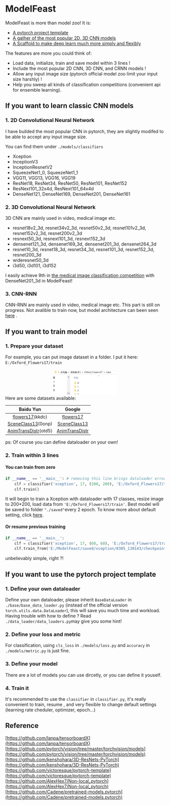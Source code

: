 # ModelFeast
ModelFeast is more than model zoo!
It is:
- [A pytorch project template](https://github.com/daili0015/ModelFeast#if-you-want-to-use-the-pytorch-project-template)
- [A gather of the most popular 2D, 3D CNN models](https://github.com/daili0015/ModelFeast#if-you-want-to-learn-classic-cnn-models)
- [A Scaffold to make deep learn much more simply and flexibly](https://github.com/daili0015/ModelFeast#if-you-want-to-train-model)

The features are more you could think of:
- Load data, initialize, train and save model within 3 lines !
- Include the most popular 2D CNN, 3D CNN, and CRNN models !
-  Allow any input image size (pytorch official model zoo limit your input size harshly) !
- Help you sweep all kinds of classification competitions (convenient api for ensemble learning).

## If you want to learn classic CNN models
### 1. 2D Convolutional Neural Network
I have builded the most popular CNN in pytorch, they are  slightly modifed to be able to accept any input image size.

You can find them under ```./models/classifiers```
- Xception
- InceptionV3
- InceptionResnetV2
- SqueezeNet1_0, SqueezeNet1_1
- VGG11,  VGG13, VGG16, VGG19
- ResNet18, ResNet34, ResNet50, ResNet101, ResNet152
- ResNext101_32x4d, ResNext101_64x4d
- DenseNet121, DenseNet169, DenseNet201, DenseNet161

### 2. 3D Convolutional Neural Network

3D CNN are mainly used in video, medical image etc.

- resnet18v2_3d, resnet34v2_3d, resnet50v2_3d, resnet101v2_3d, resnet152v2_3d, resnet200v2_3d
- resnext50_3d, resnext101_3d, resnext152_3d
- densenet121_3d, densenet169_3d, densenet201_3d, densenet264_3d
- resnet10_3d, resnet18_3d, resnet34_3d, resnet101_3d, resnet152_3d, resnet200_3d
- wideresnet50_3d
- i3d50, i3d101, i3d152

I easily achieve 9th in [the medical image classification competition](https://www.datafountain.cn/competitions/335/details/weekly-rank) with DenseNet201_3d in ModelFeast!


### 3. CNN-RNN

CNN-RNN are mainly used in video, medical image etc.
This part is still on progress. Not avalible to train now, but model architecture can been seen [here](https://www.datafountain.cn/competitions/335/details/weekly-rank) .


## If you want to train model
### 1. Prepare your dataset

For example, you can put image dataset in a folder.
I put it here: ```E:/Oxford_Flowers17/train```
<center>
<img src="tutorials/datase_path.png" width="40%" height="20%" />
</center>
Here are some datasets available:

| Baidu Yun | Google |
| :------: | :------: |
| [flowers17](https://pan.baidu.com/s/16PjFHGJf-IRxlIdxBz2LYQ)(kkdc) | [flowers17](https://drive.google.com/open?id=11h4O0V-qZ2OwEVd_MxeETN0AQLDvRtRL) |
| [SceneClass13](https://pan.baidu.com/s/1yLTLtVBgmHRPOZN65pnGrw)(0onp) | [SceneClass13](https://drive.google.com/open?id=1wxlpGjY9eKMrgn5FjXQVc5oN_6CP4TF9) |
| [AnimTransDistr](https://pan.baidu.com/s/1cDdfb8vJnZTPt-w3lMMulQ)(otd5) | [AnimTransDistr](https://pan.baidu.com/s/16PjFHGJf-IRxlIdxBz2LYQ) |

ps: Of course you can define dataloader on your own!
### 2. Train  within 3 lines
#### You can train from zero
```python
if __name__ == '__main__': # removing this line brings dataloader error, this is because of python's multithread feature
    clf = classifier('xception', 17, (200, 200), 'E:/Oxford_Flowers17/train')
    clf.train()
```
It will begin to train a Xception with dataloader with 17 classes, resize image to 200*200, load data from ```'E:/Oxford_Flowers17/train'```. Best model will be saved to folder ```"./saved"```every 2 epoch. To know more about default setting, click [here](https://pan.baidu.com/s/1cDdfb8vJnZTPt-w3lMMulQ).
#### Or resume previous training
```python
if __name__ == '__main__':
    clf = classifier('xception', 17, (60, 60), 'E:/Oxford_Flowers17/train')
    clf.train_from('E:/ModelFeast/saved/xception/0305_130143/checkpoint_best.pth')
```
unbelievably simple, right ?!

## If you want to use the pytorch project template
### 1. Define your own dataloader
Define your own dataloader, please inherit ```BaseDataLoader``` in ```./base/base_data_loader.py``` (instead of the official version ```torch.utils.data.DataLoader```), this will save you much time and workload.
Having trouble with how to define ?  Read ```./data_loader/data_loaders.py```may give you some hint! 
### 2. Define your loss and metric
For classification, using ```cls_loss``` in ```./models/loss.py``` and ```accuracy``` in ```./models/metric.py``` is just fine.
### 3. Define your model
There are a lot of models you can use dircetly, or you can define it youself.
### 4. Train it
It's recommended to use the ```classifier``` in ```classifier.py```, it's really convenient to train, resume , and very flexible to change default settings (learning rate cheduler, optimizer, epoch...)

## Reference
[https://github.com/lanpa/tensorboardX](https://github.com/lanpa/tensorboardX)
[https://github.com/pytorch/vision/tree/master/torchvision/models](https://github.com/pytorch/vision/tree/master/torchvision/models)
[https://github.com/kenshohara/3D-ResNets-PyTorch](https://github.com/kenshohara/3D-ResNets-PyTorch)
[https://github.com/victoresque/pytorch-template](https://github.com/victoresque/pytorch-template)
[https://github.com/AlexHex7/Non-local_pytorch](https://github.com/AlexHex7/Non-local_pytorch)
[https://github.com/Cadene/pretrained-models.pytorch](https://github.com/Cadene/pretrained-models.pytorch)